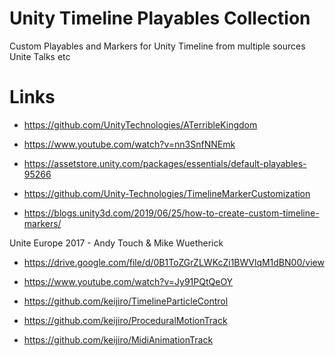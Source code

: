 # Unity Timeline Playables Collection

Custom Playables and Markers for Unity Timeline from multiple sources Unite Talks etc

# Links
* https://github.com/UnityTechnologies/ATerribleKingdom
* https://www.youtube.com/watch?v=nn3SnfNNEmk

* https://assetstore.unity.com/packages/essentials/default-playables-95266

* https://github.com/Unity-Technologies/TimelineMarkerCustomization
* https://blogs.unity3d.com/2019/06/25/how-to-create-custom-timeline-markers/


Unite Europe 2017 - Andy Touch & Mike Wuetherick
* https://drive.google.com/file/d/0B1ToZGrZLWKcZi1BWVlqM1dBN00/view
* https://www.youtube.com/watch?v=Jy91PQtQeOY

* https://github.com/keijiro/TimelineParticleControl
* https://github.com/keijiro/ProceduralMotionTrack
* https://github.com/keijiro/MidiAnimationTrack
